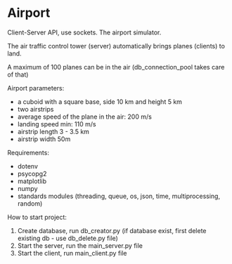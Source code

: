 # Airport

Client-Server API, use sockets. The airport simulator.

The air traffic control tower (server) automatically brings planes (clients) to land. 

A maximum of 100 planes can be in the air (db_connection_pool takes care of that)

Airport parameters:
- a cuboid with a square base, side 10 km and height 5 km
- two airstrips
- average speed of the plane in the air: 200 m/s
- landing speed min: 110 m/s
- airstrip length 3 - 3.5 km
- airstrip width 50m

Requirements: 
- dotenv
- psycopg2
- matplotlib
- numpy
- standards modules (threading, queue, os, json, time, multiprocessing, random)

How to start project:
1. Create database, run db_creator.py (if database exist, first delete existing db - use db_delete.py file)
2. Start the server, run the main_server.py file
3. Start the client, run main_client.py file



